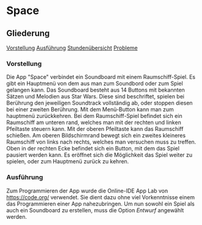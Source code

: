 # Space

## Gliederung
[Vorstellung](#vorst)
[Ausführung](#1)
[Stundenübersicht](#2)
[Probleme](#3)

### Vorstellung<a name="vorst"></a>
Die App "Space" verbindet ein Soundboard mit einem Raumschiff-Spiel. Es gibt ein Hauptmenü von dem aus man zum Soundbord oder zum Spiel gelangen kann. Das Soundboard besteht aus 14 Buttons mit bekannten Sätzen und Melodien aus Star Wars. Diese sind beschriftet, spielen bei Berührung den jeweiligen Soundtrack vollständig ab, oder stoppen diesen bei einer zweiten Berührung. Mit dem Menü-Button kann man zum hauptmenü zurückkehren. Bei dem Raumschiff-Spiel befindet sich ein Raumschiff am unteren rand, welches man mit der rechten und linken Pfeiltaste steuern kann. Mit der oberen Pfeiltaste kann das Raumschiff schießen. Am oberen Bildschirmrand bewegt sich ein zweites kleineres Raumschiff von links nach rechts, welches man versuchen muss zu treffen. Oben in der rechten Ecke befindet sich ein Button, mit dem das Spiel pausiert werden kann. Es eröffnet sich die Möglichkeit das Spiel weiter zu spielen, oder zum Hauptmenü zurück zu kehren.

### <a name="1"></a>Ausführung
Zum Programmieren der App wurde die Online-IDE App Lab von https://code.org/ verwendet. Sie dient dazu ohne viel Vorkenntnisse einem das Programmieren einer App nahezubringen. Um nun sowohl ein Spiel als auch ein Soundboard zu erstellen, muss die Option <i>Entwurf</i> angewählt werden.
